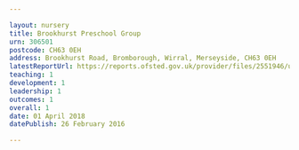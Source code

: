 ```yaml
---

layout: nursery
title: Brookhurst Preschool Group
urn: 306501
postcode: CH63 0EH
address: Brookhurst Road, Bromborough, Wirral, Merseyside, CH63 0EH
latestReportUrl: https://reports.ofsted.gov.uk/provider/files/2551946/urn/306501.pdf
teaching: 1
development: 1
leadership: 1
outcomes: 1
overall: 1
date: 01 April 2018 
datePublish: 26 February 2016

---
```

